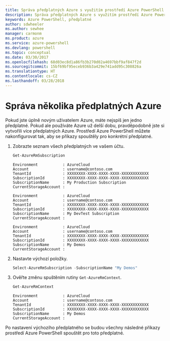 ```yaml
---
title: Správa předplatných Azure s využitím prostředí Azure PowerShell | Dokumentace Microsoftu
description: Správa předplatných Azure s využitím prostředí Azure PowerShell
keywords: Azure PowerShell, předplatné
author: sdwheeler
ms.author: sewhee
manager: carmonm
ms.product: azure
ms.service: azure-powershell
ms.devlang: powershell
ms.topic: conceptual
ms.date: 03/30/2017
ms.openlocfilehash: 68d03ec8d1a86fb3b270d02a4697bbf9af847f2d
ms.sourcegitcommit: 15bf69bf95eceb936b3a429e741add95c308826a
ms.translationtype: HT
ms.contentlocale: cs-CZ
ms.lasthandoff: 03/28/2018
---
```

# <a name="manage-multiple-azure-subscriptions"></a>Správa několika předplatných Azure

Pokud jste úplně novým uživatelem Azure, máte nejspíš jen jedno předplatné. Pokud ale používáte Azure už delší dobu, pravděpodobně jste si vytvořili více předplatných Azure. Prostředí Azure PowerShell můžete nakonfigurovat tak, aby se příkazy spouštěly pro konkrétní předplatné.

1. Zobrazte seznam všech předplatných ve vašem účtu.

    ```powershell
    Get-AzureRmSubscription
    ```

    ```
    Environment           : AzureCloud
    Account               : username@contoso.com
    TenantId              : XXXXXXXX-XXXX-XXXX-XXXX-XXXXXXXXXXXX
    SubscriptionId        : XXXXXXXX-XXXX-XXXX-XXXX-XXXXXXXXXXXX
    SubscriptionName      : My Production Subscription
    CurrentStorageAccount :

    Environment           : AzureCloud
    Account               : username@contoso.com
    TenantId              : XXXXXXXX-XXXX-XXXX-XXXX-XXXXXXXXXXXX
    SubscriptionId        : XXXXXXXX-XXXX-XXXX-XXXX-XXXXXXXXXXXX
    SubscriptionName      : My DevTest Subscription
    CurrentStorageAccount :

    Environment           : AzureCloud
    Account               : username@contoso.com
    TenantId              : XXXXXXXX-XXXX-XXXX-XXXX-XXXXXXXXXXXX
    SubscriptionId        : XXXXXXXX-XXXX-XXXX-XXXX-XXXXXXXXXXXX
    SubscriptionName      : My Demos
    CurrentStorageAccount :
    ```

2. Nastavte výchozí položky.

    ```powershell
    Select-AzureRmSubscription -SubscriptionName "My Demos"
    ```

3. Ověřte změnu spuštěním rutiny `Get-AzureRmContext`.

    ```powershell
    Get-AzureRmContext
    ```

    ```
    Environment           : AzureCloud
    Account               : username@contoso.com
    TenantId              : XXXXXXXX-XXXX-XXXX-XXXX-XXXXXXXXXXXX
    SubscriptionId        : XXXXXXXX-XXXX-XXXX-XXXX-XXXXXXXXXXXX
    SubscriptionName      : My Demos
    CurrentStorageAccount :
    ```

Po nastavení výchozího předplatného se budou všechny následné příkazy prostředí Azure PowerShell spouštět pro toto předplatné.
